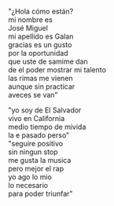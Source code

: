 "¿Hola cómo están?  
mi nombre es  
José Miguel  
mi apellido es Galan  
gracias es un gusto  
por la oportunidad  
que uste de samime dan  
de el poder mostrar mi talento  
las rimas me vienen  
aunque sin practicar  
aveces se van"

"yo soy de El Salvador  
vivo en California  
medio tiempo de mivida  
la e pasado perso"  
"seguire positivo  
sin ningun stop  
me gusta la musica  
pero mejor el rap  
yo ago lo mio  
lo necesario  
para poder triunfar"
